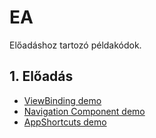 # EA
Előadáshoz tartozó példakódok.

## 1. Előadás
* [ViewBinding demo](EA1-ViewBindingDemo)
* [Navigation Component demo](EA1-NavComponentDemo)
* [AppShortcuts demo](EA1-AppShortcutsDemo)
